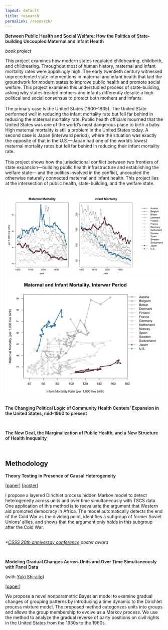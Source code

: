 ```yaml
---
layout: default
title: research
permalink: /research/
---
```


<div class="content">
	<div class="section-text">
		<p style="font-weight:600">
			Between Public Health and Social Welfare: How the Politics of State-building Uncoupled Maternal and Infant Health 
		</p>
	  		<p style="font-style:italic;">
	  			book project
	  		</p>
	  		<p>
	  		This project examines how modern states regulated childbearing, childbirth, and childrearing. Throughout most of human history, maternal and infant mortality rates were appallingly high. The early twentieth century witnessed unprecedented state interventions in maternal and infant health that laid the groundwork for modern states to improve public health and promote social welfare. This project examines this understudied process of state-building, asking why states treated mothers and infants differently despite a high political and social consensus to protect both mothers and infants. 
	  		<br>
	  		<br>
	  		The primary case is the United States (1900-1935). The United State performed well in reducing the infant mortality rate but fell far behind in reducing the maternal mortality rate. Public health officials mourned that the United States was one of the world’s most dangerous place to birth a baby. High maternal mortality is still a problem in the United States today. A second case is Japan (interward period), where the situation was exactly the opposite of that in the U.S.—Japan had one of the world’s lowest maternal mortality rates but fell far behind in reducing their infant mortality rate. 
	  		<br>
	  		<br>
	  		This project shows how the jurisdictional conflict between two frontiers of state expansion—building public health infrastructure and establishing the welfare state— and the politics involved in the conflict, uncoupled the otherwise naturally connected maternal and infant health. This project lies at the intersection of public health, state-building, and the welfare state. 
	  		</p>
	  		<br>
	  		<img class="nobile" style="max-width:100%;" src="/research/dissertation/f1.png" alt="f1" width="100%" height="50%">
	  		<img class="nobile" style="max-width:100%;" src="/research/dissertation/f2.png" alt="f2" width="100%" height="50%" class="centerImage">
	  	<br>
	  	<br>
	</div>
	<div class="section-text">
		<p style="font-weight:600">
			The Changing Political Logic of Community Health Centers’ Expansion in the United States, mid-1960 to present
		</p>
		</div>
		<br>
	<div class="section-text">
		<p style="font-weight:600">
			The New Deal, the Marginalization of Public Health, and a New Structure of Health Inequality
		</p>
	</div>
		<br>
	  <h2 class="section-head">Methodology</h2>
	  <div class="section-text">
	  		<p style="margin-bottom:0;font-weight:600">
	  		Theory Testing in Presence of Causal Heterogeneity
	  		</p>
	  		<p>
	  		 [<a href="/research/heterogenuity/heterogeneity_xiang.pdf">paper</a>] [<a href="/research/heterogenuity/poster_CSSS.pdf">poster</a>]
	  		</p>
	  		I propose a layered Dirichlet process hidden Markov model to detect heterogeneity across units and over time simultaneously with TSCS data. One application of this method is to reevaluate the argument that Western aid promoted democracy in Africa. The model automatically detects the end of the Cold War as the dividing point, identifies a subgroup of former Soviet Unions’ allies, and shows that the argument only holds in this subgroup after the Cold War.
	  		<br>
	  		<br>
	  		<p style="font-style:italic;">
	  			*<a href="https://csss.uw.edu/about/news/csss-20th-anniversary-conference" target="_blank">CSSS 20th anniversay conference</a> poster award
	  		</p>
	  	</div>
	  	<br>
	    <div class="section-text">
	  		<p style="margin-bottom:0;font-weight:600">
	  		Modeling Gradual Changes Across Units and Over Time Simultaneously with Panel Data 
	  		</p>
	  		<p style="margin-bottom:0">
	  		(with <a href="https://shiraito.github.io" target="_blank">Yuki Shiraito</a>)
	  		</p>
	  		<p>
	  		[<a href="/research/igCRP/igCRP.pdf">paper</a>]
	  		</p>
	  		We propose a novel nonparametric Bayesian model to examine gradual changes of grouping patterns by introducing a time dynamic to the Dirichlet process mixture model. The proposed method categorizes units into groups and allows the group membership to evolve as a Markov process. We use the method to analyze the gradual reverse of party positions on civil rights in the United States from the 1930s to the 1960s.
	  	</div>

	  
	  	
</div>

